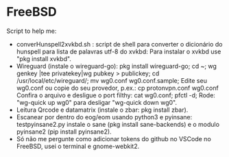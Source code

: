 # FreeBSD
Script to help me:
- converHunspell2xvkbd.sh : script de shell para converter o dicionário do hunspell para lista de palavras utf-8 do xvkbd:
Para instalar o xvkbd use "pkg install xvkbd".
- Wireguard (instale o wireguard-go):
  pkg install wireguard-go; cd ~; wg genkey |tee privatekey|wg pubkey > publickey; cd /usr/local/etc/wireguard/;
  mv wg0.conf wg0.conf.sample;
  Edite seu wg0.conf ou copie do seu provedor, p.ex.: cp protonvpn.conf wg0.conf
  Confira o arquivo e desligue o port filthy: cat wg0.conf; pfctl -d;
  Rode: "wg-quick up wg0" para desligar "wg-quick down wg0".
- Leitura Qrcode e datamatrix (instale o zbar: pkg install zbar).
- Escanear por dentro do eog/eom usando python3 e pyinsane: testpyinsane2.py
    instale o sane (pkg install sane-backends) e o modulo pyinsane2 (pip install pyinsane2).
- Só não me pergunte como adicionar tokens do github no VSCode no FreeBSD, usei o terminal e gnome-webkit2.

